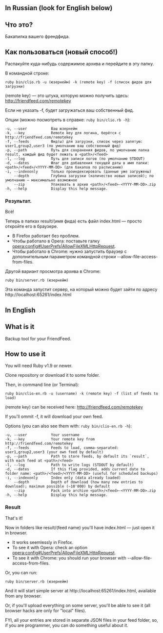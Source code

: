 In Russian (look for English below)
-----------------------------------

Что это?
--------

Бакапилка вашего френдфида.

Как пользоваться (новый способ!)
--------------------------------

Распакуйте куда-нибудь содержимое архива и перейдите в эту папку.

В командной строке:

`ruby bin/clio.rb -u (юзернейм) -k (remote key) -f (список фидов для загрузки)`

(remote key) — это штука, которую можно получить здесь: http://friendfeed.com/remotekey

Если не указать -f, будет загружаться ваш собственный фид.

Опции (можно посмотреть в справке: `ruby bin/clio.rb -h`):

    -u, --user           Ваш юзернейм
    -k, --key            Remote key для логина, берётся с http://friendfeed.com/remotekey
    -f, --feeds          Фид(ы) для загрузки, список через запятую: user1,group2,user3 (по умолчанию ваш собственный фид)
    -p, --path           Путь для сохранения фидов, по умолчанию папка result, каждый фид будет лежать в <path>/<feed>
    -l, --log            Путь для записи логов (по умолчанию STDOUT)
    -d, --dates          Флаг для добавления текущей даты в имя папки: <path>/<feed>/<YYYY-MM-DD> (для бакапов по расписанию)
    -i, --indexonly      Только проиндексировать (данные уже загружены)
        --depth          Глубина загрузки (количество новых записей); по умолчанию — максимально возможное
        --zip            Упаковать в архив <path>/<feed>-<YYYY-MM-DD>.zip
    -h, --help           Display this help message.

### Результат.

Всё!

Теперь в папках result/(имя фида) есть файл index.html —  просто откройте его в браузере.

* В Firefox работает без проблем.
* Чтобы работало в Opera: поставьте галку <a href="opera:config#UserPrefs|AllowFileXMLHttpRequest">opera:config#UserPrefs|AllowFileXMLHttpRequest</a>.
* Чтобы работало в Chrome: нужно запустить браузер с дополнительным параметром командной строки --allow-file-access-from-files.

Другой вариант просмотра архива в Chrome:

`ruby bin/server.rb (юзернейм)`

Эта команда запустит сервер, на который можно будет зайти по адресу
http://localhost:65261/index.html

In English
----------

What is it
--------

Backup tool for your FriendFeed.

How to use it
-------------

You will need Ruby v1.9 or newer.

Clone repository or download it to some folder.

Then, in command line (or Terminal):

`ruby bin/clio-en.rb -u (username) -k (remote key) -f (list of feeds to load)`

(remote key) can be received here: http://friendfeed.com/remotekey

If you'll ommit -f, it will download your own feed.

Options (you can also see them with: `ruby bin/clio-en.rb -h`):

    -u, --user           Your username
    -k, --key            Your remote key from http://friendfeed.com/remotekey
    -f, --feeds          Feeds to load, comma-separated: user1,group2,user3 (your own feed by default)
    -p, --path           Path to store feeds, by default its `result`, with each feed at <path>/<feed>
    -l, --log            Path to write logs (STDOUT by default)
    -d, --dates          If this flag provided, adds current date to folder name: <path>/<feed>/<YYYY-MM-DD> (useful for scheduled backups)
    -i, --indexonly      Index only (data already loaded)
        --depth          Depth of download (how many new entries to download); maximum possible (~10'000) by default
        --zip            Pack into archive <path>/<feed>-<YYYY-MM-DD>.zip
    -h, --help           Display this help message.

### Result

That's it!

Now in folders like result/(feed name) you'll have index.html — just open it in browser.

* It works seemlessly in Firefox.
* To see it with Opera: check an option <a href="opera:config#UserPrefs|AllowFileXMLHttpRequest">opera:config#UserPrefs|AllowFileXMLHttpRequest</a>.
* To see it with Chrome: you should run your browser with --allow-file-access-from-files.

Or, you can run:

`ruby bin/server.rb (юзернейм)`

And it will start simple server at http://localhost:65261/index.html, available from any browser.

Or, if you'll upload everything on some server, you'll be able to see it (all browser hacks are only for "local" files).

FYI, all your entries are stored in separate JSON files in your feed folder, so, if you are programmer, you can do something useful about it.
